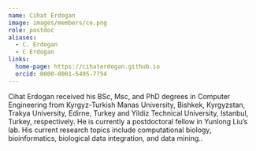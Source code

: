 ```yaml
---
name: Cihat Erdogan
image: images/members/ce.png
role: postdoc
aliases:
  - C. Erdogan
  - C Erdogan
links:
  home-page: https://cihaterdogan.github.io
  orcid: 0000-0001-5495-7754
---
```


Cihat Erdogan received his BSc, Msc, and PhD degrees in Computer Engineering from Kyrgyz-Turkish Manas University, Bishkek, Kyrgyzstan, Trakya University, Edirne, Turkey and Yildiz Technical University, Istanbul, Turkey, respectively. He is currently a postdoctoral fellow in Yunlong Liu’s lab. His current research topics include computational biology, bioinformatics, biological data integration, and data mining..
